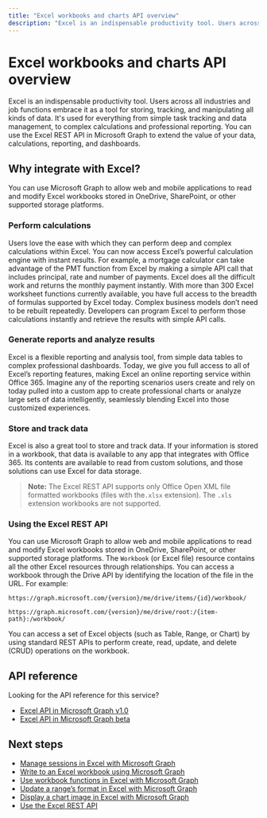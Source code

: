 ---title: "Excel workbooks and charts API overview"description: "Excel is an indispensable productivity tool. Users across all industries and job functions embrace it as a tool for storing, tracking, and manipulating all kinds of data. It's used for everything from simple task tracking and data management, to complex calculations and professional reporting. You can use the Excel REST API in Microsoft Graph to extend the value of your data, calculations, reporting, and dashboards."---# Excel workbooks and charts API overview

Excel is an indispensable productivity tool. Users across all industries and job functions embrace it as a tool for storing, tracking, and manipulating all kinds of data. It's used for everything from simple task tracking and data management, to complex calculations and professional reporting. You can use the Excel REST API in Microsoft Graph to extend the value of your data, calculations, reporting, and dashboards.

## Why integrate with Excel?

You can use Microsoft Graph to allow web and mobile applications to read and modify Excel workbooks stored in OneDrive, SharePoint, or other supported storage platforms.

### Perform calculations

Users love the ease with which they can perform deep and complex calculations within Excel. You can now access Excel’s powerful calculation engine with instant results. For example, a mortgage calculator can take advantage of the PMT function from Excel by making a simple API call that includes principal, rate and number of payments. Excel does all the difficult work and returns the monthly payment instantly. With more than 300 Excel worksheet functions currently available, you have full access to the breadth of formulas supported by Excel today. Complex business models don’t need to be rebuilt repeatedly. Developers can program Excel to perform those calculations instantly and retrieve the results with simple API calls.

### Generate reports and analyze results

Excel is a flexible reporting and analysis tool, from simple data tables to complex professional dashboards. Today, we give you full access to all of Excel’s reporting features, making Excel an online reporting service within Office 365. Imagine any of the reporting scenarios users create and rely on today pulled into a custom app to create professional charts or analyze large sets of data intelligently, seamlessly blending Excel into those customized experiences.

### Store and track data

Excel is also a great tool to store and track data. If your information is stored in a workbook, that data is available to any app that integrates with Office 365. Its contents are available to read from custom solutions, and those solutions can use Excel for data storage.

>**Note:** The Excel REST API supports only Office Open XML file formatted workbooks (files with the`.xlsx` extension). The `.xls` extension workbooks are not supported. 

### Using the Excel REST API
You can use Microsoft Graph to allow web and mobile applications to read and modify Excel workbooks stored in OneDrive, SharePoint, or other supported storage platforms. The `Workbook` (or Excel file) resource contains all the other Excel resources through relationships. You can access a workbook through the Drive API by identifying the location of the file in the URL. For example:

`https://graph.microsoft.com/{version}/me/drive/items/{id}/workbook/`

`https://graph.microsoft.com/{version}/me/drive/root:/{item-path}:/workbook/ `

You can access a set of Excel objects (such as Table, Range, or Chart) by using standard REST APIs to perform create, read, update, and delete (CRUD) operations on the workbook.

## API reference
Looking for the API reference for this service?

- [Excel API in Microsoft Graph v1.0](/graph/api/resources/excel?view=graph-rest-1.0)
- [Excel API in Microsoft Graph beta](/graph/api/resources/excel?view=graph-rest-beta)

## Next steps

* [Manage sessions in Excel with Microsoft Graph](excel-manage-sessions.md)
* [Write to an Excel workbook using Microsoft Graph](excel-write-to-workbook.md)
* [Use workbook functions in Excel with Microsoft Graph](excel-use-functions.md)
* [Update a range’s format in Excel with Microsoft Graph](excel-update-range-format.md)
* [Display a chart image in Excel with Microsoft Graph](excel-display-chart-image.md)
* [Use the Excel REST API](/graph/api/resources/excel?view=graph-rest-1.0)
